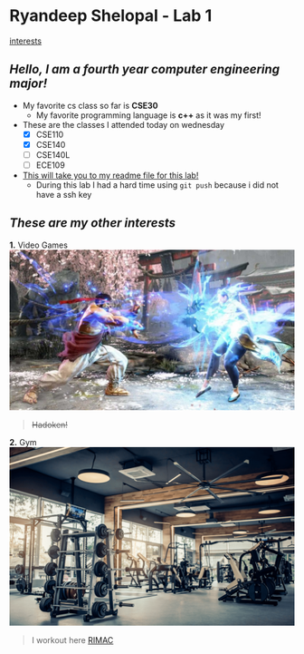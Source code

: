 # Ryandeep Shelopal - Lab 1
[interests](#these-are-my-other-interests)

## _Hello, I am a fourth year computer engineering major!_
* My favorite cs class so far is **CSE30**
  - My favorite programming language is **c++** as it was my first!
* These are the classes I attended today on wednesday
  - [x] CSE110
  - [x] CSE140
  - [ ] CSE140L
  - [ ] ECE109
* [This will take you to my readme file for this lab!](README.md)
  - During this lab I had a hard time using `git push` because i did not have a ssh key

## _These are my other interests_
**1.** Video Games
  ![Image](ryu-hadoken-chun-li.jpg)
   > ~~Hadoken!~~

**2.** Gym
  ![Image](Gym-structure-1080x675.png)
   > I workout here [RIMAC](https://recreation.ucsd.edu/)








